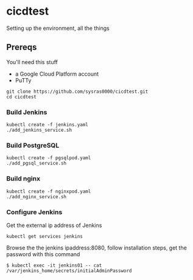 # cicdtest
Setting up the environment, all the things

## Prereqs
You'll need this stuff
* a Google Cloud Platform account
* PuTTy

```
git clone https://github.com/sysras0000/cicdtest.git
cd cicdtest
```

### Build Jenkins
```
kubectl create -f jenkins.yaml
./add_jenkins_service.sh
```

### Build PostgreSQL
```
kubectl create -f pgsqlpod.yaml
./add_pgsql_service.sh
```
### Build nginx
```
kubectl create -f nginxpod.yaml
./add_nginx_service.sh
```

### Configure Jenkins
Get the external ip address of Jenkins
```
kubectl get services jenkins
```
Browse the the jenkins ipaddress:8080, follow installation steps, get the password with this command
```
$ kubectl exec -it jenkins01 -- cat /var/jenkins_home/secrets/initialAdminPassword
```
